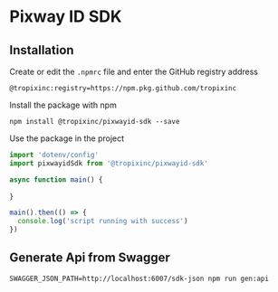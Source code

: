 # Pixway ID SDK 
## Installation

Create or edit the `.npmrc` file and enter the GitHub registry address

```
@tropixinc:registry=https://npm.pkg.github.com/tropixinc
```

Install the package with npm
```
npm install @tropixinc/pixwayid-sdk --save
```

Use the package in the project

```js
import 'dotenv/config'
import pixwayidSdk from '@tropixinc/pixwayid-sdk'

async function main() {
  
}

main().then(() => {
  console.log('script running with success')
})


```



## Generate Api from Swagger

`SWAGGER_JSON_PATH=http://localhost:6007/sdk-json npm run gen:api`
